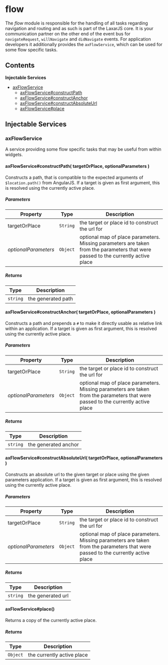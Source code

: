 
# flow

The *flow* module is responsible for the handling of all tasks regarding navigation and routing and as such
is part of the LaxarJS core. It is your communication partner on the other end of the event bus for
`navigateRequest`, `willNavigate` and `didNavigate` events. For application developers it additionally
provides the `axFlowService`, which can be used for some flow specific tasks.

## Contents

**Injectable Services**
- [axFlowService](#axFlowService)
  - [axFlowService#constructPath](#axFlowService#constructPath)
  - [axFlowService#constructAnchor](#axFlowService#constructAnchor)
  - [axFlowService#constructAbsoluteUrl](#axFlowService#constructAbsoluteUrl)
  - [axFlowService#place](#axFlowService#place)

## Injectable Services
### <a name="axFlowService"></a>axFlowService
A service providing some flow specific tasks that may be useful from within widgets.

#### <a name="axFlowService#constructPath"></a>axFlowService#constructPath( targetOrPlace, optionalParameters )
Constructs a path, that is compatible to the expected arguments of `$location.path()` from
AngularJS. If a target is given as first argument, this is resolved using the currently active
place.

##### Parameters
| Property | Type | Description |
| -------- | ---- | ----------- |
| targetOrPlace | `String` | the target or place id to construct the url for |
| _optionalParameters_ | `Object` | optional map of place parameters. Missing parameters are taken from the parameters that were passed to the currently active place |

##### Returns
| Type | Description |
| ---- | ----------- |
| `string` | the generated path |

#### <a name="axFlowService#constructAnchor"></a>axFlowService#constructAnchor( targetOrPlace, optionalParameters )
Constructs a path and prepends a `#` to make it directly usable as relative link within an
application. If a target is given as first argument, this is resolved using the currently active
place.

##### Parameters
| Property | Type | Description |
| -------- | ---- | ----------- |
| targetOrPlace | `String` | the target or place id to construct the url for |
| _optionalParameters_ | `Object` | optional map of place parameters. Missing parameters are taken from the parameters that were passed to the currently active place |

##### Returns
| Type | Description |
| ---- | ----------- |
| `string` | the generated anchor |

#### <a name="axFlowService#constructAbsoluteUrl"></a>axFlowService#constructAbsoluteUrl( targetOrPlace, optionalParameters )
Constructs an absolute url to the given target or place using the given parameters application. If
a target is given as first argument, this is resolved using the currently active place.

##### Parameters
| Property | Type | Description |
| -------- | ---- | ----------- |
| targetOrPlace | `String` | the target or place id to construct the url for |
| _optionalParameters_ | `Object` | optional map of place parameters. Missing parameters are taken from the parameters that were passed to the currently active place |

##### Returns
| Type | Description |
| ---- | ----------- |
| `string` | the generated url |

#### <a name="axFlowService#place"></a>axFlowService#place()
Returns a copy of the currently active place.

##### Returns
| Type | Description |
| ---- | ----------- |
| `Object` | the currently active place |
